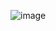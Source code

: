 ![image](https://user-images.githubusercontent.com/93179435/155103550-4e27f4e1-6dc0-42b9-addd-e66293bc99fc.png)
